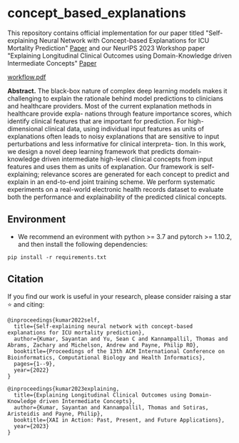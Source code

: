 # concept_based_explanations
This repository contains official implementation for our paper titled "Self-explaining Neural Network with Concept-based
Explanations for ICU Mortality Prediction" [Paper](https://dl.acm.org/doi/pdf/10.1145/3535508.3545547) and our NeurIPS 2023 Workshop paper "Explaining Longitudinal Clinical Outcomes using Domain-Knowledge driven Intermediate Concepts" [Paper](https://openreview.net/forum?id=hpuOA3nkVW)

[workflow.pdf](https://github.com/SayantanKumar/concept_based_explanations/files/14951248/workflow.pdf)

**Abstract.** The black-box nature of complex deep learning models makes it challenging to explain the rationale behind model predictions to clinicians and healthcare providers. Most of the current explanation methods in healthcare provide expla- nations through feature importance scores, which identify clinical features that are important for prediction. For high-dimensional clinical data, using individual input features as units of explanations often leads to noisy explanations that are sensitive to input perturbations and less informative for clinical interpreta- tion. In this work, we design a novel deep learning framework that predicts domain-knowledge driven intermediate high-level clinical concepts from input features and uses them as units of explanation. Our framework is self-explaining; relevance scores are generated for each concept to predict and explain in an end-to-end joint training scheme. We perform systematic experiments on a real-world electronic health records dataset to evaluate both the performance and explainability of the predicted clinical concepts.


## Environment
- We recommend an evironment with python >= 3.7 and pytorch >= 1.10.2, and then install the following dependencies:
```
pip install -r requirements.txt
```

## Citation
If you find our work is useful in your research, please consider raising a star  :star:  and citing:

```
@inproceedings{kumar2022self,
  title={Self-explaining neural network with concept-based explanations for ICU mortality prediction},
  author={Kumar, Sayantan and Yu, Sean C and Kannampallil, Thomas and Abrams, Zachary and Michelson, Andrew and Payne, Philip RO},
  booktitle={Proceedings of the 13th ACM International Conference on Bioinformatics, Computational Biology and Health Informatics},
  pages={1--9},
  year={2022}
}

@inproceedings{kumar2023explaining,
  title={Explaining Longitudinal Clinical Outcomes using Domain-Knowledge driven Intermediate Concepts},
  author={Kumar, Sayantan and Kannampallil, Thomas and Sotiras, Aristeidis and Payne, Philip},
  booktitle={XAI in Action: Past, Present, and Future Applications},
  year={2023}
}
```
